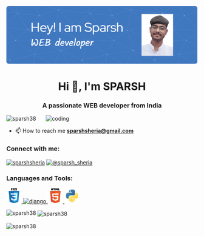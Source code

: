 ![logo](https://github.com/Sparsh38/Sparsh38/blob/main/github-header-image.png)
<h1 align="center">Hi 👋, I'm SPARSH</h1>
<h3 align="center">A passionate WEB developer from India</h3>

<img align="right" alt="coding" width="400" src="https://user-images.githubusercontent.com/55389276/140866485-8fb1c876-9a8f-4d6a-98dc-08c4981eaf70.gif">

<p align="left"> <img src="https://komarev.com/ghpvc/?username=sparsh38&label=Profile%20views&color=0e75b6&style=flat" alt="sparsh38" /> </p>

- 📫 How to reach me **sparshsheria@gmail.com**

<h3 align="left">Connect with me:</h3>
<p align="left">
<a href="https://fb.com/sparshsheria" target="blank"><img align="center" src="https://raw.githubusercontent.com/rahuldkjain/github-profile-readme-generator/master/src/images/icons/Social/facebook.svg" alt="sparshsheria" height="30" width="40" /></a>
<a href="https://instagram.com/@sparsh_sheria" target="blank"><img align="center" src="https://raw.githubusercontent.com/rahuldkjain/github-profile-readme-generator/master/src/images/icons/Social/instagram.svg" alt="@sparsh_sheria" height="30" width="40" /></a>
</p>

<h3 align="left">Languages and Tools:</h3>
<p align="left"> <a href="https://www.w3schools.com/css/" target="_blank" rel="noreferrer"> <img src="https://raw.githubusercontent.com/devicons/devicon/master/icons/css3/css3-original-wordmark.svg" alt="css3" width="40" height="40"/> </a> <a href="https://www.djangoproject.com/" target="_blank" rel="noreferrer"> <img src="https://cdn.worldvectorlogo.com/logos/django.svg" alt="django" width="40" height="40"/> </a> <a href="https://www.w3.org/html/" target="_blank" rel="noreferrer"> <img src="https://raw.githubusercontent.com/devicons/devicon/master/icons/html5/html5-original-wordmark.svg" alt="html5" width="40" height="40"/> </a> <a href="https://www.python.org" target="_blank" rel="noreferrer"> <img src="https://raw.githubusercontent.com/devicons/devicon/master/icons/python/python-original.svg" alt="python" width="40" height="40"/> </a> </p>

<p><img align="left" src="https://github-readme-stats.vercel.app/api/top-langs?username=sparsh38&show_icons=true&locale=en&layout=compact" alt="sparsh38" /></p>

<p>&nbsp;<img align="center" src="https://github-readme-stats.vercel.app/api?username=sparsh38&show_icons=true&locale=en" alt="sparsh38" /></p>

<p><img align="center" src="https://github-readme-streak-stats.herokuapp.com/?user=sparsh38&" alt="sparsh38" /></p>
